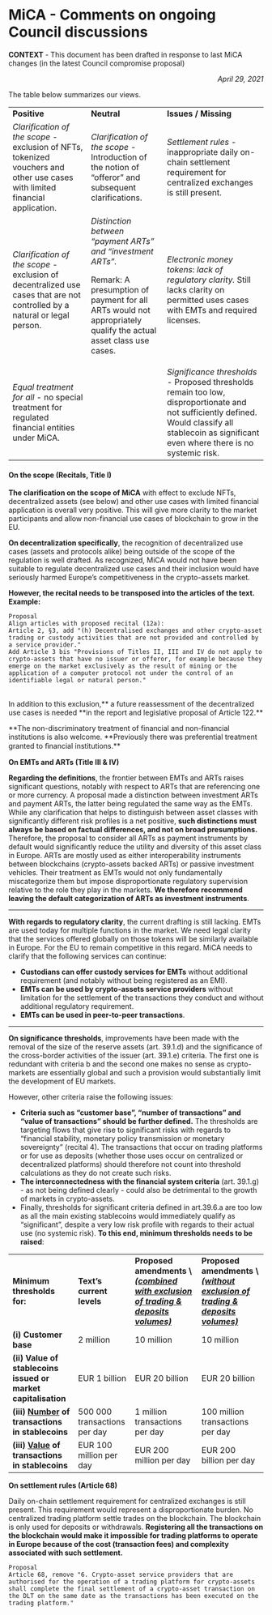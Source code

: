 # MiCA - Comments on ongoing Council discussions

**CONTEXT** - This document has been drafted in response to last MiCA changes (in the latest Council compromise proposal)

<p style="text-align: right">
<em>April 29, 2021</em></p>

The table below summarizes our views.

<table>
  <tr>
   <td><strong>Positive</strong>
   </td>
   <td><strong>Neutral</strong>
   </td>
   <td><strong>Issues / Missing</strong>
   </td>
  </tr>
  <tr>
   <td><em>Clarification of the scope</em> - exclusion of NFTs, tokenized vouchers and other use cases with limited financial application.
   </td>
   <td><em>Clarification of the scope </em>- Introduction of the notion of “offeror” and subsequent clarifications.
   </td>
   <td><em>Settlement rules</em> - inappropriate daily on-chain settlement requirement for centralized exchanges is still present.
   </td>
  </tr>
  <tr>
   <td><em>Clarification of the scope</em> - exclusion of decentralized use cases that are not controlled by a natural or legal person.
   </td>
   <td><em>Distinction between “payment ARTs” and “investment ARTs”.</em>
<p>
Remark: A presumption of payment for all ARTs would not appropriately qualify the actual asset class use cases.
   </td>
   <td><em>Electronic money tokens</em>:<em> lack of regulatory clarity. </em>Still lacks clarity on permitted uses cases with EMTs and required licenses.
   </td>
  </tr>
  <tr>
   <td><em>Equal treatment for all</em> - no special treatment for regulated financial entities under MiCA.
   </td>
   <td>
   </td>
   <td><em>Significance thresholds</em> - Proposed thresholds remain too low, disproportionate and not sufficiently defined. Would classify all stablecoin as significant even where there is no systemic risk.
   </td>
  </tr>
</table>

#### **On the scope (Recitals, Title I)**

**The clarification on the scope of MiCA** with effect to exclude NFTs, decentralized assets (see below) and other use cases with limited financial application is overall very positive. This will give more clarity to the market participants and allow non-financial use cases of blockchain to grow in the EU.

**On decentralization specifically**, the recognition of decentralized use cases (assets and protocols alike) being outside of the scope of the regulation is well drafted. As recognized, MiCA would not have been suitable to regulate decentralized use cases and their inclusion would have seriously harmed Europe’s competitiveness in the crypto-assets market.

**However, the recital needs to be transposed into the articles of the text. Example:**

```
Proposal
Align articles with proposed recital (12a):
Article 2, §3, add "(h) Decentralised exchanges and other crypto-asset trading or custody activities that are not provided and controlled by a service provider."
Add Article 3 bis "Provisions of Titles II, III and IV do not apply to crypto-assets that have no issuer or offeror, for example because they emerge on the market exclusively as the result of mining or the application of a computer protocol not under the control of an identifiable legal or natural person."
```

\
In addition to this exclusion,** a future reassessment of the decentralized use cases is needed **in the report and legislative proposal of Article 122.\*\*

**The non-discriminatory treatment of financial and non-financial institutions is also welcome. **Previously there was preferential treatment granted to ﬁnancial institutions.\*\*

**On EMTs and ARTs (Title III & IV)**

**Regarding the definitions**, the frontier between EMTs and ARTs raises significant questions, notably with respect to ARTs that are referencing one or more currency. A proposal made a distinction between investment ARTs and payment ARTs, the latter being regulated the same way as the EMTs. While any clarification that helps to distinguish between asset classes with significantly different risk profiles is a net positive, **such distinctions must always be based on factual differences, and not on broad presumptions.** Therefore, the proposal to consider all ARTs as payment instruments by default would significantly reduce the utility and diversity of this asset class in Europe. ARTs are mostly used as either interoperability instruments between blockchains (crypto-assets backed ARTs) or passive investment vehicles. Their treatment as EMTs would not only fundamentally miscategorize them but impose disproportionate regulatory supervision relative to the role they play in the markets. **We therefore recommend leaving the default categorization of ARTs as investment instruments**.

---

**With regards to regulatory clarity**, the current drafting is still lacking. EMTs are used today for multiple functions in the market. We need legal clarity that the services offered globally on those tokens will be similarly available in Europe. For the EU to remain competitive in this regard. MiCA needs to clarify that the following services can continue:

- **Custodians can offer custody services for EMTs** without additional requirement (and notably without being registered as an EMI).
- **EMTs can be used by crypto-assets service providers** without limitation for the settlement of the transactions they conduct and without additional regulatory requirement.
- **EMTs can be used in peer-to-peer transactions**.

---

**On significance thresholds**, improvements have been made with the removal of the size of the reserve assets (art. 39.1.d) and the significance of the cross-border activities of the issuer (art. 39.1.e) criteria. The first one is redundant with criteria b and the second one makes no sense as crypto-markets are essentially global and such a provision would substantially limit the development of EU markets.

However, other criteria raise the following issues:

- **Criteria such as “customer base”, “number of transactions” and “value of transactions” should be further defined.** The thresholds are targeting flows that give rise to significant risks with regards to “financial stability, monetary policy transmission or monetary sovereignty” (recital 4). The transactions that occur on trading platforms or for use as deposits (whether those uses occur on centralized or decentralized platforms) should therefore not count into threshold calculations as they do not create such risks.
- **The interconnectedness with the financial system criteria** (art. 39.1.g) - as not being defined clearly - could also be detrimental to the growth of markets in crypto-assets.
- Finally, thresholds for significant criteria defined in art.39.6.a are too low as all the main existing stablecoins would immediately qualify as “significant”, despite a very low risk profile with regards to their actual use (no systemic risk). **To this end, minimum thresholds needs to be raised**:

<table>
  <tr>
   <td>
<strong>Minimum thresholds for:</strong>
   </td>
   <td><strong>Text’s current levels</strong>
   </td>
   <td><strong>Proposed amendments \
<em><span style="text-decoration:underline;">(combined with exclusion of trading & deposits volumes)</span></em></strong>
   </td>
   <td><strong>Proposed amendments \
<em><span style="text-decoration:underline;">(without exclusion of trading & deposits volumes)</span></em></strong>
   </td>
  </tr>
  <tr>
   <td><strong>(i) Customer base</strong>
   </td>
   <td>2 million
   </td>
   <td>10 million
   </td>
   <td>10 million
   </td>
  </tr>
  <tr>
   <td><strong>(ii) Value of stablecoins issued or market capitalisation</strong>
   </td>
   <td>EUR 1 billion
   </td>
   <td>EUR 20 billion
   </td>
   <td>EUR 20 billion
   </td>
  </tr>
  <tr>
   <td><strong>(iii) <span style="text-decoration:underline;">Number</span> of transactions in stablecoins</strong>
   </td>
   <td>500 000 transactions per day 
   </td>
   <td>1 million transactions per day
   </td>
   <td>100 million transactions per day
   </td>
  </tr>
  <tr>
   <td><strong>(iii) <span style="text-decoration:underline;">Value</span> of transactions in stablecoins</strong>
   </td>
   <td>EUR 100 million per day 
   </td>
   <td>EUR 200 million per day
   </td>
   <td>EUR 200 billion per day
   </td>
  </tr>
</table>

**On settlement rules (Article 68)**

Daily on-chain settlement requirement for centralized exchanges is still present. This requirement would represent a disproportionate burden. No centralized trading platform settle trades on the blockchain. The blockchain is only used for deposits or withdrawals. **Registering all the transactions on the blockchain would make it impossible for trading platforms to operate in Europe because of the cost (transaction fees) and complexity associated with such settlement.**

```
Proposal
Article 68, remove "6. Crypto-asset service providers that are authorised for the operation of a trading platform for crypto-assets shall complete the final settlement of a crypto-asset transaction on the DLT on the same date as the transactions has been executed on the trading platform."
```
